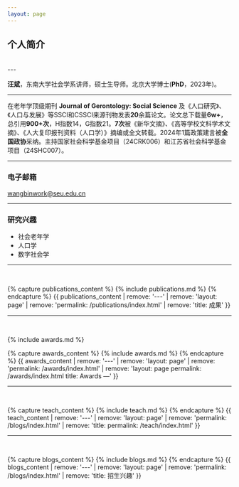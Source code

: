 ```yaml
---
layout: page
---
```


## **个人简介**
<br>
---

**汪斌**，东南大学社会学系讲师，硕士生导师。北京大学博士(**PhD**，2023年)。 

---

在老年学顶级期刊 **Journal of Gerontology: Social Science** 及《人口研究》、《人口与发展》等SSCI和CSSCI来源刊物发表**20**余篇论文。论文总下载量**6w+**，总引用**900+次**，H指数14，G指数21。**7次**被《新华文摘》、《高等学校文科学术文摘》、《人大复印报刊资料（人口学）》摘编或全文转载。2024年1篇政策建言被**全国政协**采纳。主持国家社会科学基金项目（24CRK006）和江苏省社会科学基金项目（24SHC007）。

---

### 电子邮箱

wangbinwork@seu.edu.cn

---

### 研究兴趣

- 社会老年学
- 人口学
- 数字社会学

---

<br>

{% capture publications_content %}
{% include publications.md %}
{% endcapture %}
{{ publications_content | remove: '---' | remove: 'layout: page' | remove: 'permalink: /publications/index.html' | remove: 'title: 成果' }}

---

<br>

{% include awards.md %}


{% capture awards_content %}
{% include awards.md %}
{% endcapture %}
{{ awards_content | remove: '---' | remove: 'layout: page' | remove: 'permalink: /awards/index.html' | remove: 'layout: page permalink: /awards/index.html title: Awards —' }}


---

<br>

{% capture teach_content %}
{% include teach.md %}
{% endcapture %}
{{ teach_content | remove: '---' | remove: 'layout: page' | remove: 'permalink: /blogs/index.html' | remove: 'title: permalink: /teach/index.html' }}


---

<br>

{% capture blogs_content %}
{% include blogs.md %}
{% endcapture %}
{{ blogs_content | remove: '---' | remove: 'layout: page' | remove: 'permalink: /blogs/index.html' | remove: 'title: 招生兴趣' }}